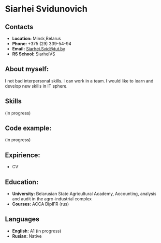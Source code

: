 # Siarhei Svidunovich
## Contacts
* __Location:__ Minsk,Belarus
* __Phone:__ +375 (29) 339-54-94
* __Email:__ Siarhei.Svid@tut.by
* __RS School:__ SiarheiVS
## About myself:
I not bad interpersonal skills. I can work in a team. I would like to learn and develop new skills in IT sphere.
## Skills
(in progress)
## Code example:
(in progress)
## Expirience:
* CV
## Education:
* __University:__ Belarusian State Agricultural Academy, Accounting, analysis and audit in the agro-industrial complex
* __Courses:__ ACCA DipIFR (rus)
## Languages
* __English:__ A1 (in progress)
* __Rusian:__ Native
